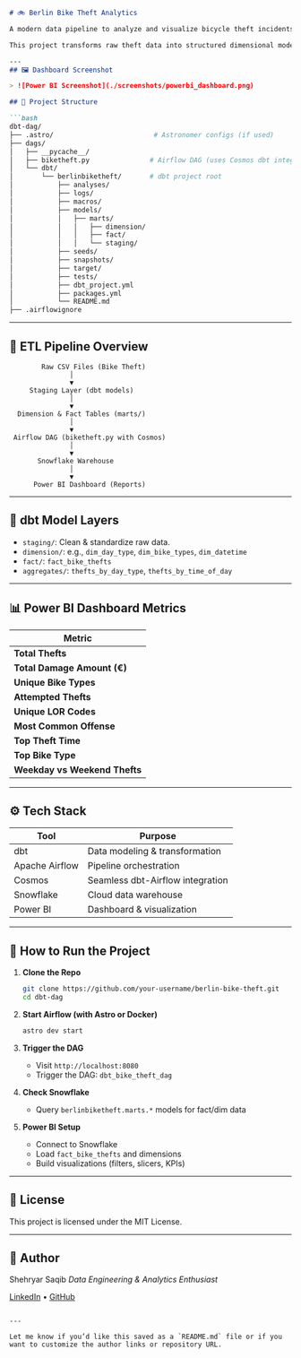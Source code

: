 ````markdown
# 🚲 Berlin Bike Theft Analytics

A modern data pipeline to analyze and visualize bicycle theft incidents in Berlin using **dbt**, **Apache Airflow**, **Snowflake**, and **Power BI**.

This project transforms raw theft data into structured dimensional models, orchestrates the transformation with Airflow (using Cosmos), and provides actionable insights via a BI dashboard.

---
## 🖼️ Dashboard Screenshot

> ![Power BI Screenshot](./screenshots/powerbi_dashboard.png)

## 📁 Project Structure

```bash
dbt-dag/
├── .astro/                         # Astronomer configs (if used)
├── dags/
│   ├── __pycache__/
│   ├── biketheft.py               # Airflow DAG (uses Cosmos dbt integration)
│   └── dbt/
│       └── berlinbiketheft/       # dbt project root
│           ├── analyses/
│           ├── logs/
│           ├── macros/
│           ├── models/
│           │   ├── marts/
│           │   │   ├── dimension/
│           │   │   ├── fact/
│           │   │   └── staging/
│           ├── seeds/
│           ├── snapshots/
│           ├── target/
│           ├── tests/
│           ├── dbt_project.yml
│           ├── packages.yml
│           └── README.md
├── .airflowignore
````

---

## 🔄 ETL Pipeline Overview

```text
        Raw CSV Files (Bike Theft)
               │
               ▼
     Staging Layer (dbt models)
               │
               ▼
  Dimension & Fact Tables (marts/)
               │
               ▼
 Airflow DAG (biketheft.py with Cosmos)
               │
               ▼
       Snowflake Warehouse
               │
               ▼
      Power BI Dashboard (Reports)
```

---

## 🧱 dbt Model Layers

* `staging/`: Clean & standardize raw data.
* `dimension/`: e.g., `dim_day_type`, `dim_bike_types`, `dim_datetime`
* `fact/`: `fact_bike_thefts`
* `aggregates/`: `thefts_by_day_type`, `thefts_by_time_of_day`

---

## 📊 Power BI Dashboard Metrics

| Metric                       
| ----------------------------- |
| **Total Thefts**              |
| **Total Damage Amount (€)**   |
| **Unique Bike Types**         |
| **Attempted Thefts**          |
| **Unique LOR Codes**          |
| **Most Common Offense**       |
| **Top Theft Time**            |
| **Top Bike Type**             | 
| **Weekday vs Weekend Thefts** | 

---

## ⚙️ Tech Stack

| Tool           | Purpose                          |
| -------------- | -------------------------------- |
| dbt            | Data modeling & transformation   |
| Apache Airflow | Pipeline orchestration           |
| Cosmos         | Seamless dbt-Airflow integration |
| Snowflake      | Cloud data warehouse             |
| Power BI       | Dashboard & visualization        |

---

## 🚀 How to Run the Project

1. **Clone the Repo**

   ```bash
   git clone https://github.com/your-username/berlin-bike-theft.git
   cd dbt-dag
   ```

2. **Start Airflow (with Astro or Docker)**

   ```bash
   astro dev start
   ```

3. **Trigger the DAG**

   * Visit `http://localhost:8080`
   * Trigger the DAG: `dbt_bike_theft_dag`

4. **Check Snowflake**

   * Query `berlinbiketheft.marts.*` models for fact/dim data

5. **Power BI Setup**

   * Connect to Snowflake
   * Load `fact_bike_thefts` and dimensions
   * Build visualizations (filters, slicers, KPIs)

---

## 📄 License

This project is licensed under the MIT License.

---

## 🙌 Author

Shehryar Saqib
*Data Engineering & Analytics Enthusiast*

[LinkedIn](https://linkedin.com/in/mujtaba-saqib) • [GitHub](https://github.com/mujtabasaqib19)

```

---

Let me know if you’d like this saved as a `README.md` file or if you want to customize the author links or repository URL.
```
